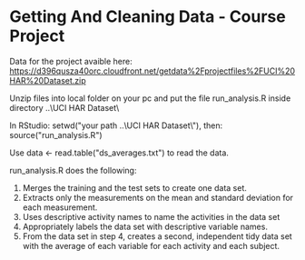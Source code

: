 Getting And Cleaning Data - Course Project
==========================================

Data for the project avaible here: https://d396qusza40orc.cloudfront.net/getdata%2Fprojectfiles%2FUCI%20HAR%20Dataset.zip 

Unzip files into local folder on your pc and put the file run_analysis.R inside directory ..\UCI HAR Dataset\

In RStudio: setwd("your path ..\UCI HAR Dataset\\"), then: source("run_analysis.R")

Use data <- read.table("ds_averages.txt") to read the data.

run_analysis.R does the following:

1. Merges the training and the test sets to create one data set.
2. Extracts only the measurements on the mean and standard deviation for each measurement. 
3. Uses descriptive activity names to name the activities in the data set
4. Appropriately labels the data set with descriptive variable names.
5. From the data set in step 4, creates a second, independent tidy data set with the average of each variable for each activity and each subject.
